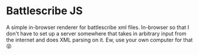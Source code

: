 # Battlescribe JS

A simple in-browser renderer for battlescribe xml files. In-browser so that I
don't have to set up a server somewhere that takes in arbitrary input from
the internet and does XML parsing on it. Ew, use your own computer for that 😝